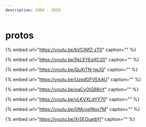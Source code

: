 ```yaml
---
description: 2004 - 2010
---
```


# protos

{% embed url="https://youtu.be/bVCiNfZ-zT0" caption="" %}

{% embed url="https://youtu.be/5kLEYEqXC20" caption="" %}

{% embed url="https://youtu.be/QuXiTN-IwJQ" caption="" %}

{% embed url="https://youtu.be/UzqdGFVEAAU" caption="" %}

{% embed url="https://youtu.be/oaCyOIQ88vY" caption="" %}

{% embed url="https://youtu.be/vLKVXLdYY70" caption="" %}

{% embed url="https://youtu.be/GMcoelNox7M" caption="" %}

{% embed url="https://youtu.be/Xr5EOuejbYI" caption="" %}

